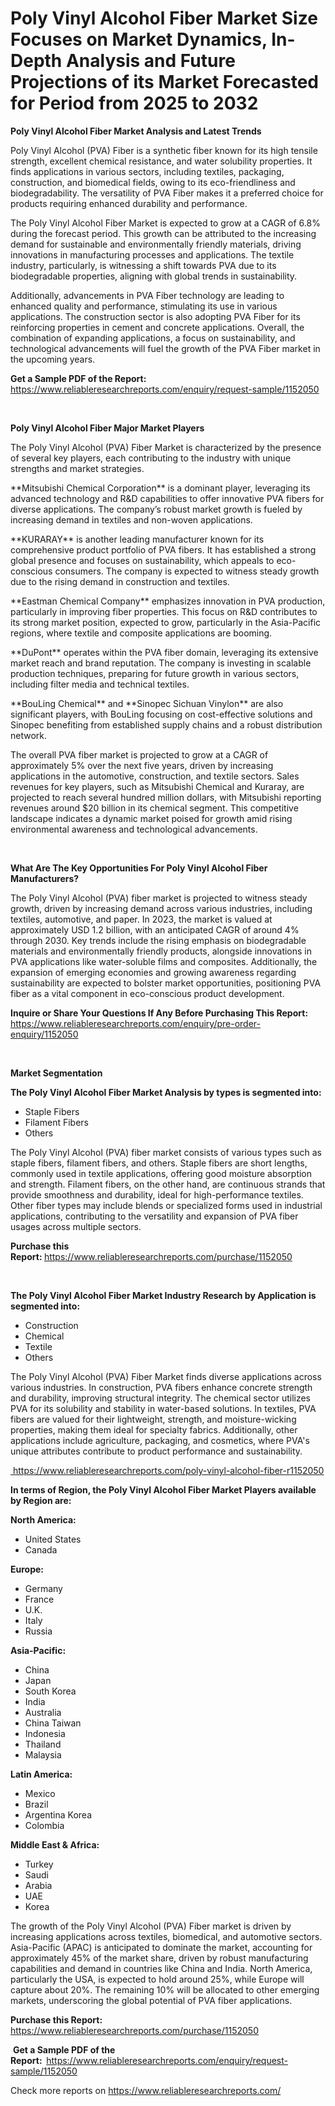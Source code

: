 <p><h1>Poly Vinyl Alcohol Fiber Market Size Focuses on Market Dynamics, In-Depth Analysis and Future Projections of its Market Forecasted for Period from 2025 to 2032</h1></p><p><strong>Poly Vinyl Alcohol Fiber Market Analysis and Latest Trends</strong></p>
<p><p>Poly Vinyl Alcohol (PVA) Fiber is a synthetic fiber known for its high tensile strength, excellent chemical resistance, and water solubility properties. It finds applications in various sectors, including textiles, packaging, construction, and biomedical fields, owing to its eco-friendliness and biodegradability. The versatility of PVA Fiber makes it a preferred choice for products requiring enhanced durability and performance.</p><p>The Poly Vinyl Alcohol Fiber Market is expected to grow at a CAGR of 6.8% during the forecast period. This growth can be attributed to the increasing demand for sustainable and environmentally friendly materials, driving innovations in manufacturing processes and applications. The textile industry, particularly, is witnessing a shift towards PVA due to its biodegradable properties, aligning with global trends in sustainability. </p><p>Additionally, advancements in PVA Fiber technology are leading to enhanced quality and performance, stimulating its use in various applications. The construction sector is also adopting PVA Fiber for its reinforcing properties in cement and concrete applications. Overall, the combination of expanding applications, a focus on sustainability, and technological advancements will fuel the growth of the PVA Fiber market in the upcoming years.</p></p>
<p><strong>Get a Sample PDF of the Report:&nbsp;</strong> <a href="https://www.reliableresearchreports.com/enquiry/request-sample/1152050?utm_campaign=2030&utm_medium=2&utm_source=Github&utm_content=ia&utm_term=05022025&utm_id=poly-vinyl-alcohol-fiber">https://www.reliableresearchreports.com/enquiry/request-sample/1152050</a></p>
<p>&nbsp;</p>
<p><strong>Poly Vinyl Alcohol Fiber Major Market Players</strong></p>
<p><p>The Poly Vinyl Alcohol (PVA) Fiber Market is characterized by the presence of several key players, each contributing to the industry with unique strengths and market strategies. </p><p>**Mitsubishi Chemical Corporation** is a dominant player, leveraging its advanced technology and R&D capabilities to offer innovative PVA fibers for diverse applications. The company’s robust market growth is fueled by increasing demand in textiles and non-woven applications. </p><p>**KURARAY** is another leading manufacturer known for its comprehensive product portfolio of PVA fibers. It has established a strong global presence and focuses on sustainability, which appeals to eco-conscious consumers. The company is expected to witness steady growth due to the rising demand in construction and textiles.</p><p>**Eastman Chemical Company** emphasizes innovation in PVA production, particularly in improving fiber properties. This focus on R&D contributes to its strong market position, expected to grow, particularly in the Asia-Pacific regions, where textile and composite applications are booming.</p><p>**DuPont** operates within the PVA fiber domain, leveraging its extensive market reach and brand reputation. The company is investing in scalable production techniques, preparing for future growth in various sectors, including filter media and technical textiles.</p><p>**BouLing Chemical** and **Sinopec Sichuan Vinylon** are also significant players, with BouLing focusing on cost-effective solutions and Sinopec benefiting from established supply chains and a robust distribution network.</p><p>The overall PVA fiber market is projected to grow at a CAGR of approximately 5% over the next five years, driven by increasing applications in the automotive, construction, and textile sectors. Sales revenues for key players, such as Mitsubishi Chemical and Kuraray, are projected to reach several hundred million dollars, with Mitsubishi reporting revenues around $20 billion in its chemical segment. This competitive landscape indicates a dynamic market poised for growth amid rising environmental awareness and technological advancements.</p></p>
<p>&nbsp;</p>
<p><strong>What Are The Key Opportunities For Poly Vinyl Alcohol Fiber Manufacturers?</strong></p>
<p><p>The Poly Vinyl Alcohol (PVA) fiber market is projected to witness steady growth, driven by increasing demand across various industries, including textiles, automotive, and paper. In 2023, the market is valued at approximately USD 1.2 billion, with an anticipated CAGR of around 4% through 2030. Key trends include the rising emphasis on biodegradable materials and environmentally friendly products, alongside innovations in PVA applications like water-soluble films and composites. Additionally, the expansion of emerging economies and growing awareness regarding sustainability are expected to bolster market opportunities, positioning PVA fiber as a vital component in eco-conscious product development.</p></p>
<p><strong>Inquire or Share Your Questions If Any Before Purchasing This Report:</strong> <a href="https://www.reliableresearchreports.com/enquiry/pre-order-enquiry/1152050?utm_campaign=2030&utm_medium=2&utm_source=Github&utm_content=ia&utm_term=05022025&utm_id=poly-vinyl-alcohol-fiber">https://www.reliableresearchreports.com/enquiry/pre-order-enquiry/1152050</a></p>
<p>&nbsp;</p>
<p><strong>Market Segmentation</strong></p>
<p><strong>The Poly Vinyl Alcohol Fiber Market Analysis by types is segmented into:</strong></p>
<p><ul><li>Staple Fibers</li><li>Filament Fibers</li><li>Others</li></ul></p>
<p><p>The Poly Vinyl Alcohol (PVA) fiber market consists of various types such as staple fibers, filament fibers, and others. Staple fibers are short lengths, commonly used in textile applications, offering good moisture absorption and strength. Filament fibers, on the other hand, are continuous strands that provide smoothness and durability, ideal for high-performance textiles. Other fiber types may include blends or specialized forms used in industrial applications, contributing to the versatility and expansion of PVA fiber usages across multiple sectors.</p></p>
<p><strong>Purchase this Report:&nbsp;</strong><a href="https://www.reliableresearchreports.com/purchase/1152050?utm_campaign=2030&utm_medium=2&utm_source=Github&utm_content=ia&utm_term=05022025&utm_id=poly-vinyl-alcohol-fiber">https://www.reliableresearchreports.com/purchase/1152050</a></p>
<p>&nbsp;</p>
<p><strong>The Poly Vinyl Alcohol Fiber Market Industry Research by Application is segmented into:</strong></p>
<p><ul><li>Construction</li><li>Chemical</li><li>Textile</li><li>Others</li></ul></p>
<p><p>The Poly Vinyl Alcohol (PVA) Fiber Market finds diverse applications across various industries. In construction, PVA fibers enhance concrete strength and durability, improving structural integrity. The chemical sector utilizes PVA for its solubility and stability in water-based solutions. In textiles, PVA fibers are valued for their lightweight, strength, and moisture-wicking properties, making them ideal for specialty fabrics. Additionally, other applications include agriculture, packaging, and cosmetics, where PVA's unique attributes contribute to product performance and sustainability.</p></p>
<p><a href="https://www.reliableresearchreports.com/poly-vinyl-alcohol-fiber-r1152050?utm_campaign=2030&utm_medium=2&utm_source=Github&utm_content=ia&utm_term=05022025&utm_id=poly-vinyl-alcohol-fiber">&nbsp;https://www.reliableresearchreports.com/poly-vinyl-alcohol-fiber-r1152050</a></p>
<p><strong>In terms of Region, the Poly Vinyl Alcohol Fiber Market Players available by Region are:</strong></p>
<p>
    <p> <strong> North America: </strong>
        <ul>
            <li>United States</li>
            <li>Canada</li>
        </ul>
        </p> 
    <p> <strong> Europe: </strong>
        <ul>
            <li>Germany</li>
            <li>France</li>
            <li>U.K.</li>
            <li>Italy</li>
            <li>Russia</li>
        </ul>
        </p> 
    <p> <strong> Asia-Pacific: </strong>
        <ul>
            <li>China</li>
            <li>Japan</li>
            <li>South Korea</li>
            <li>India</li>
            <li>Australia</li>
            <li>China Taiwan</li>
            <li>Indonesia</li>
            <li>Thailand</li>
            <li>Malaysia</li>
        </ul>
        </p> 
    <p> <strong> Latin America: </strong>
        <ul>
            <li>Mexico</li>
            <li>Brazil</li>
            <li>Argentina Korea</li>
            <li>Colombia</li>
        </ul>
        </p> 
    <p> <strong> Middle East & Africa: </strong>
        <ul>
            <li>Turkey</li>
            <li>Saudi</li>
            <li>Arabia</li>
            <li>UAE</li>
            <li>Korea</li>
        </ul>
    </p>
    </p>
<p><p>The growth of the Poly Vinyl Alcohol (PVA) Fiber market is driven by increasing applications across textiles, biomedical, and automotive sectors. Asia-Pacific (APAC) is anticipated to dominate the market, accounting for approximately 45% of the market share, driven by robust manufacturing capabilities and demand in countries like China and India. North America, particularly the USA, is expected to hold around 25%, while Europe will capture about 20%. The remaining 10% will be allocated to other emerging markets, underscoring the global potential of PVA fiber applications.</p></p>
<p><strong>Purchase this Report: </strong><a href="https://www.reliableresearchreports.com/purchase/1152050?utm_campaign=2030&utm_medium=2&utm_source=Github&utm_content=ia&utm_term=05022025&utm_id=poly-vinyl-alcohol-fiber">https://www.reliableresearchreports.com/purchase/1152050</a></p>
<p>&nbsp;<strong>Get a Sample PDF of the Report:&nbsp;&nbsp;</strong><a href="https://www.reliableresearchreports.com/enquiry/request-sample/1152050?utm_campaign=2030&utm_medium=2&utm_source=Github&utm_content=ia&utm_term=05022025&utm_id=poly-vinyl-alcohol-fiber">https://www.reliableresearchreports.com/enquiry/request-sample/1152050</a></p>
<p><strong></strong></p>
<p>Check more reports on <a href="https://www.reliableresearchreports.com/?utm_campaign=2030&utm_medium=2&utm_source=Github&utm_content=ia&utm_term=05022025&utm_id=poly-vinyl-alcohol-fiber">https://www.reliableresearchreports.com/</a></p>